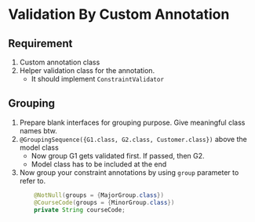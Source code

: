 # Validation By Custom Annotation

## Requirement

1. Custom annotation class
2. Helper validation class for the annotation.
    * It should implement `ConstraintValidator`

## Grouping

1. Prepare blank interfaces for grouping purpose. Give meaningful class names btw.
2. `@GroupingSequence({G1.class, G2.class, Customer.class})` above the model class
   * Now group G1 gets validated first. If passed, then G2.
   * Model class has to be included at the end
3. Now group your constraint annotations by using `group` parameter to refer to.
    ```java
        @NotNull(groups = {MajorGroup.class})
        @CourseCode(groups = {MinorGroup.class})
        private String courseCode;
    ```